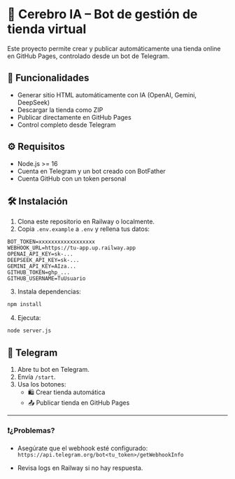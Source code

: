 # 🤖 Cerebro IA – Bot de gestión de tienda virtual

Este proyecto permite crear y publicar automáticamente una tienda online en GitHub Pages, controlado desde un bot de Telegram.

## 🚀 Funcionalidades

- Generar sitio HTML automáticamente con IA (OpenAI, Gemini, DeepSeek)
- Descargar la tienda como ZIP
- Publicar directamente en GitHub Pages
- Control completo desde Telegram

## ⚙️ Requisitos

- Node.js >= 16
- Cuenta en Telegram y un bot creado con BotFather
- Cuenta GitHub con un token personal

## 🛠️ Instalación

1. Clona este repositorio en Railway o localmente.
2. Copia `.env.example` a `.env` y rellena tus datos:

```env
BOT_TOKEN=xxxxxxxxxxxxxxxxxx
WEBHOOK_URL=https://tu-app.up.railway.app
OPENAI_API_KEY=sk-...
DEEPSEEK_API_KEY=sk-...
GEMINI_API_KEY=AIza...
GITHUB_TOKEN=ghp_...
GITHUB_USERNAME=TuUsuario
```

3. Instala dependencias:
```bash
npm install
```

4. Ejecuta:
```bash
node server.js
```

## 📱 Telegram

1. Abre tu bot en Telegram.
2. Envía `/start`.
3. Usa los botones:
   - 🛍️ Crear tienda automática
   - 📤 Publicar tienda en GitHub Pages

---

### ❗¿Problemas?

- Asegúrate que el webhook esté configurado:  
  `https://api.telegram.org/bot<tu_token>/getWebhookInfo`

- Revisa logs en Railway si no hay respuesta.
